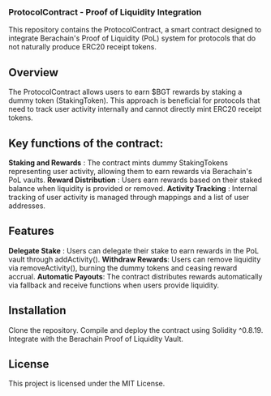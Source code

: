 
### ProtocolContract - Proof of Liquidity Integration

This repository contains the ProtocolContract, a smart contract designed to integrate Berachain's Proof of Liquidity (PoL) system for protocols that do not naturally produce ERC20 receipt tokens.

## Overview
The ProtocolContract allows users to earn $BGT rewards by staking a dummy token (StakingToken). This approach is beneficial for protocols that need to track user activity internally and cannot directly mint ERC20 receipt tokens.


## Key functions of the contract:

**Staking and Rewards** : The contract mints dummy StakingTokens representing user activity, allowing them to earn rewards via Berachain's PoL vaults.
**Reward Distribution** : Users earn rewards based on their staked balance when liquidity is provided or removed.
**Activity Tracking** : Internal tracking of user activity is managed through mappings and a list of user addresses.

## Features

**Delegate Stake** : Users can delegate their stake to earn rewards in the PoL vault through addActivity().
**Withdraw Rewards**: Users can remove liquidity via removeActivity(), burning the dummy tokens and ceasing reward accrual.
**Automatic Payouts**: The contract distributes rewards automatically via fallback and receive functions when users provide liquidity.


## Installation

Clone the repository.
Compile and deploy the contract using Solidity ^0.8.19.
Integrate with the Berachain Proof of Liquidity Vault.

## License
This project is licensed under the MIT License.
